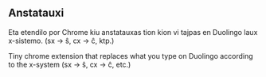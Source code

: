Anstatauxi
----------

Eta etendilo por Chrome kiu anstatauxas tion kion vi tajpas en
Duolingo laux x-sistemo. (sx -> ŝ, cx -> ĉ, ktp.)

Tiny chrome extension that replaces what you type on Duolingo
according to the x-system (sx -> ŝ, cx -> ĉ, etc.)